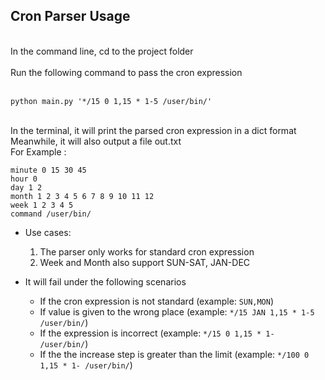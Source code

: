 ## Cron Parser Usage

<br> In the command line, cd to the project folder
<br>
<br> Run the following command to pass the cron expression
<br>

<br>`python main.py '*/15 0 1,15 * 1-5 /user/bin/'`

<br>In the terminal, it will print the parsed cron expression in a dict format
<br>Meanwhile, it will also output a file out.txt
<br>For Example : 
```.text
minute 0 15 30 45
hour 0
day 1 2
month 1 2 3 4 5 6 7 8 9 10 11 12
week 1 2 3 4 5
command /user/bin/
```

* Use cases:
    1. The parser only works for standard cron expression 
    2. Week and Month also support SUN-SAT, JAN-DEC

* It will fail under the following scenarios
    * If the cron expression is not standard (example: `SUN,MON`)
    * If value is given to the wrong place (example: `*/15 JAN 1,15 * 1-5 /user/bin/`)
    * If the expression is incorrect (example: `*/15 0 1,15 * 1- /user/bin/`)
    * If the the increase step is greater than the limit (example: `*/100 0 1,15 * 1- /user/bin/`)
